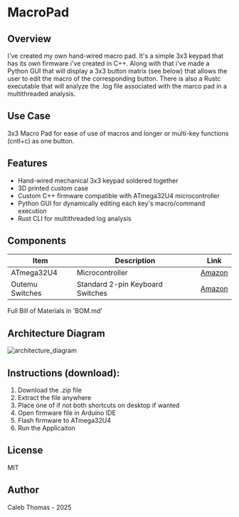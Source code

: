 # MacroPad
## Overview
I've created my own hand-wired macro pad. It's a simple 3x3 keypad that has its own firmware i've created in C++. Along with that i've made a Python GUI that will display a 3x3 button matrix (see below) that allows the user to edit the macro of the corresponding button. There is also a Rustc executable that will analyze the .log file associated with the marco pad in a multithreaded analysis.
## Use Case
3x3 Macro Pad for ease of use of macros and longer or multi-key functions (cntl+c) as one button.

## Features
* Hand-wired mechanical 3x3 keypad soldered together
* 3D printed custom case
* Custom C++ firmware compatible with ATmega32U4 microcontroller
* Python GUI for dynamically editing each key's macro/command execution
* Rust CLI for multithreaded log analysis

## Components
| Item | Description | Link |
|------|-------------|------|
| ATmega32U4 | Microcontroller | [Amazon](https://www.amazon.com/dp/B0B6HYLC44?ref_=ppx_hzsearch_conn_dt_b_fed_asin_title_1) |
| Outemu Switches | Standard 2-pin Keyboard Switches | [Amazon](https://www.amazon.com/dp/B073WC1NXL?ref_=ppx_hzsearch_conn_dt_b_fed_asin_title_3&th=1) |

Full Bill of Materials in 'BOM.md'

## Architecture Diagram
![architecture_diagram](https://github.com/user-attachments/assets/a1dcac8c-d3f3-4a46-a603-4205250ca172)

## Instructions (download):
1. Download the .zip file
2. Extract the file anywhere
3. Place one of if not both shortcuts on desktop if wanted
4. Open firmware file in Arduino IDE
5. Flash firmware to ATmega32U4
6. Run the Applicaiton

## License
MIT

## Author
Caleb Thomas - 2025

